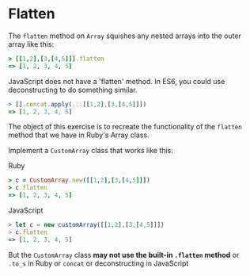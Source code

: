 # Flatten

The `flatten` method on `Array` squishes any nested
arrays into the outer array like this:

```ruby
> [[1,2],[3,[4,5]]].flatten
=> [1, 2, 3, 4, 5]
```

JavaScript does not have a 'flatten' method. In ES6,  you could use deconstructing to do something similar.

```js
> [].concat.apply(...[[1,2],[3,[4,5]]])
=> [1, 2, 3, 4, 5]
```

The object of this exercise is to recreate the functionality of the
`flatten` method that we have in Ruby's Array class.

Implement a `CustomArray` class that works like this:

Ruby
```ruby
> c = CustomArray.new([[1,2],[3,[4,5]]])
> c.flatten
=> [1, 2, 3, 4, 5]
```

JavaScript
```javascript
> let c = new customArray([[1,2],[3,[4,5]]])
> c.flatten
=> [1, 2, 3, 4, 5]
```

But the `CustomArray` class **may not use the
built-in `.flatten` method** or `.to_s` in Ruby or `concat` or deconstructing in JavaScript
